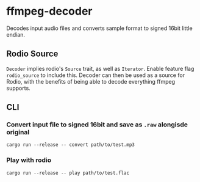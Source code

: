 # ffmpeg-decoder

Decodes input audio files and converts sample format to signed 16bit little endian.


## Rodio Source

`Decoder` implies rodio's `Source` trait, as well as `Iterator`. Enable feature 
flag `rodio_source` to include this. Decoder can then be used as a source for Rodio,
with the benefits of being able to decode everything ffmpeg supports.


## CLI


### Convert input file to signed 16bit and save as `.raw` alongisde original
```
cargo run --release -- convert path/to/test.mp3
```

### Play with rodio
```
cargo run --release -- play path/to/test.flac
```